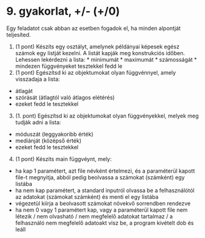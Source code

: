 # 9. gyakorlat, +/- (+/0)

Egy feladatot csak abban az esetben fogadok el, ha minden alpontját teljesíted.

  1. (1 pont) Készíts egy osztályt, amelynek példányai képesek egész számok egy listját kezelni. A listát kapják meg konstrukciós időben. Lehessen lekérdezni a lista:
    * minimumát
    * maximumát
    * számosságát
    * mindezen függvényeket tesztekkel fedd le
2. (1 pont) Egészítsd ki az objektumokat olyan függvénnyel, amely visszadaja a lista:
  * átlagát
  * szórását (átlagtól való átlagos elétérés)
  * ezeket fedd le tesztekkel
3. (1. pont) Egészítsd ki az objektumokat olyan függvényekkel, melyek meg tudják adni a lista:
  * móduszát (leggyakoribb érték)
  * mediánját (középső érték)
  * ezeket fedd le tesztekkel
4. (1 pont) Készíts main függvéynt, mely:
  * ha kap 1 paramétert, azt file névként értelmezi, és a paraméterül kapott file-t megnyitja, abból pedig beolvassa a számokat (számként) egy listába
  * ha nem kap paramétert, a standard inputról olvassa be a felhasználótól az adatokat (számokat számként) és menti el egy listába
  * végezetül kiírja a beolvasott számokat növekvő sorrendben rendezve
  * ha nem 0 vagy 1 paramétert kap, vagy a paraméterül kapott file nem létezik / nem olvasható / nem megfelelő adatokat tartalmaz / a felhasználó nem megfelelő adatoakt visz be, a program kivételt dob és leáll
 
